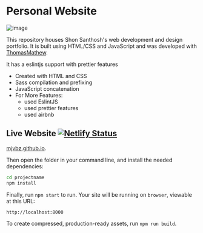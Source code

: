 
# Personal Website

![image](https://github.com/mjvbz/mjvbz.github.io/blob/master/__additional/images/IMG_20211129_120504_482.jpg)

This repository houses Shon Santhosh's web development and design portfolio. It is built using HTML/CSS and JavaScript and was developed with  [ThomasMathew](https://github.com/TomsMater).

It has a eslintjs support with prettier features

- Created with HTML and CSS
- Sass compilation and prefixing
- JavaScript concatenation
- For More Features:
  - used EslintJS
  - used prettier features
  - used airbnb 

## Live Website [![Netlify Status](https://api.netlify.com/api/v1/badges/a47598b9-6c2e-40a1-b646-a5f3334db8d7/deploy-status)](https://app.netlify.com/sites/itsmeshon/deploys)

<a href="https://mjvbz.github.io">mjvbz.github.io</a>.

Then open the folder in your command line, and install the needed dependencies:

```bash
cd projectname
npm install
```

Finally, run `npm start` to run. Your site will be running on `browser`, viewable at this URL:

```
http://localhost:8000
```

To create compressed, production-ready assets, run `npm run build`.
  
